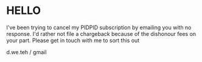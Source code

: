 # HELLO

I've been trying to cancel my PIDPID subscription by emailing you with no response. I'd rather not file a chargeback because of the dishonour fees on your part. Please get in touch with me to sort this out 

d.we.teh
/
gmail
